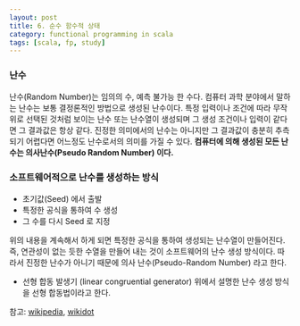 ```yaml
---
layout: post
title: 6. 순수 함수적 상태
category: functional programming in scala
tags: [scala, fp, study]
---
```


### 난수
난수(Random Number)는 임의의 수, 예측 불가능 한 수다.
컴퓨터 과학 분야에서 말하는 난수는 보통 결정론적인 방법으로 생성된 난수이다. 
특정 입력이나 조건에 따라 무작위로 선택된 것처럼 보이는 난수 또는 난수열이 생성되며 그 생성 조건이나 입력이 같다면 그 결과값은 항상 같다. 
진정한 의미에서의 난수는 아니지만 그 결과값이 충분히 추측되기 어렵다면 어느정도 난수로서의 의미를 가질 수 있다.
**컴퓨터에 의해 생성된 모든 난수는 의사난수(Pseudo Random Number) 이다.** 

### 소프트웨어적으로 난수를 생성하는 방식
- 초기값(Seed) 에서 출발
- 특정한 공식을 통하여 수 생성
- 그 수를 다시 Seed 로 지정

위의 내용을 계속해서 하게 되면 특정한 공식을 통하여 생성되는 난수열이 만들어진다. 
즉, 연관성이 없는 듯한 수열을 만들어 내는 것이 소프트웨어의 난수 생성 방식이다. 
따라서 진정한 난수가 아니기 때문에 의사 난수(Pseudo-Random Number) 라고 한다.


* 선형 합동 발생기 (linear congruential generator)
위에서 설명한 난수 생성 방식을 선형 합동법이라고 한다. 

<script src="https://gist.github.com/camon85/85204513aa801e253601efa9a496d72f.js"></script>


참고: [wikipedia](https://ko.wikipedia.org/wiki/%EB%82%9C%EC%88%98), [wikidot](http://p7kell.wikidot.com/random-number)




